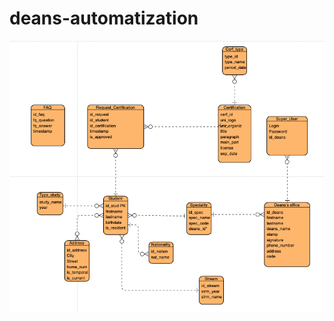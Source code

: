 # deans-automatization
![Alt Text](https://github.com/UNIVERSITY-IITU/deans-automatization/blob/main/addition/Project%20Plan/EER.png)
